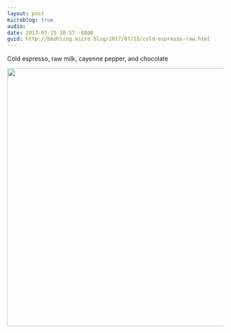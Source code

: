 ```yaml
---
layout: post
microblog: true
audio: 
date: 2017-07-15 10:57 -0800
guid: http://bbohling.micro.blog/2017/07/15/cold-espresso-raw.html
---
```

Cold espresso, raw milk, cayenne pepper, and chocolate 

<img src="http://bbohling.micro.blog/uploads/2017/29dd54ffca.jpg" width="600" height="600" style="height: auto" />
